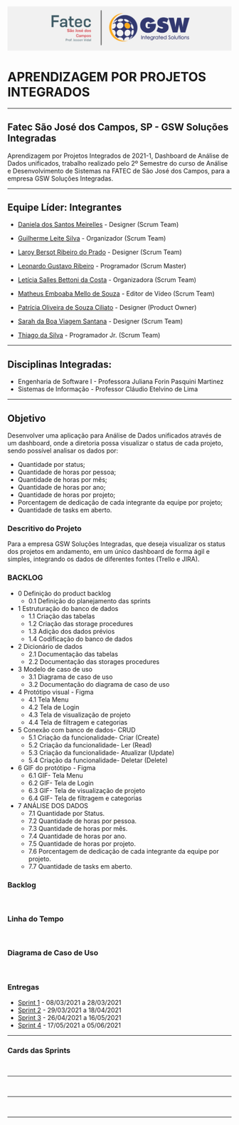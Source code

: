 ![FATEC_E_GSW_.jpeg](https://github.com/Leo0256/Equipe_Lider-Projeto_GSW/blob/main/Arquivos/Fotos%20e%20Documentos/FATEC%20E%20GSW%20.jpeg)

# APRENDIZAGEM POR PROJETOS INTEGRADOS 
----------------------------------------------------------------------------------------------------------------------------------------------------------
## Fatec São José dos Campos, SP - GSW Soluções Integradas 
Aprendizagem por Projetos Integrados de 2021-1, Dashboard de Análise de Dados unificados, trabalho realizado pelo 2º Semestre 
do curso de Análise e Desenvolvimento de Sistemas na FATEC de São José dos Campos, para a empresa GSW Soluções Integradas. 

----------------------------------------------------------------------------------------------------------------------------------------------------------
## Equipe Líder: Integrantes

- [Daniela dos Santos Meirelles](https://github.com/DanielaMeirelles) - Designer (Scrum Team)

- [Guilherme Leite Silva](https://github.com/Glsilva) - Organizador (Scrum Team)

- [Laroy Bersot Ribeiro do Prado](https://github.com/laroyprado) - Designer (Scrum Team)

- [Leonardo Gustavo Ribeiro](https://github.com/Leo0256) - Programador (Scrum Master)

- [Letícia Salles Bettoni da Costa](https://github.com/leticiasalles) - Organizadora (Scrum Team)

- [Matheus Emboaba Mello de Souza](https://github.com/MatheusEmboabaTeteu) - Editor de Vídeo (Scrum Team)

- [Patrícia Oliveira de Souza Ciliato](https://github.com/Ppistache) - Designer (Product Owner)

- [Sarah da Boa Viagem Santana](https://github.com/Sarah781) - Designer (Scrum Team)

- [Thiago da Silva](https://github.com/Thiago-Thome) - Programador Jr. (Scrum Team)


----------------------------------------------------------------------------------------------------------------------------------------------------------
## Disciplinas Integradas:
- Engenharia de Software I - Professora Juliana Forin Pasquini Martinez 
- Sistemas de Informação - Professor Cláudio Etelvino de Lima 


----------------------------------------------------------------------------------------------------------------------------------------------------------
## Objetivo
Desenvolver uma aplicação para Análise de Dados unificados através de um dashboard, onde a diretoria possa visualizar o status de cada projeto, sendo 
possível analisar os dados por: 
 - Quantidade por status;
 - Quantidade de horas por pessoa;
 - Quantidade de horas por mês;
 - Quantidade de horas por ano;
 - Quantidade de horas por projeto;
 - Porcentagem de dedicação de cada integrante da equipe por projeto;
 - Quantidade de tasks em aberto.

### Descritivo do Projeto

Para a empresa GSW Soluções Integradas, que deseja visualizar os status dos projetos em andamento, 
em um único dashboard de forma ágil e simples, integrando os dados de diferentes fontes (Trello e JIRA). 



### BACKLOG

- 0	Definição do product backlog
  - 0.1	Definição do planejamento das sprints
- 1	Estruturação do banco de dados 
  - 1.1	Criação das tabelas
  - 1.2	Criação das storage procedures
  - 1.3	Adição dos dados prévios
  - 1.4	Codificação do banco de dados 
- 2	Dicionário de dados
  - 2.1	Documentação das tabelas 
  - 2.2	Documentação das storages procedures 
- 3	Modelo de caso de uso 
  - 3.1	Diagrama de caso de uso 
  - 3.2	Documentação do diagrama de caso de uso 
- 4	Protótipo visual - Figma
  - 4.1	Tela Menu
  - 4.2	Tela de Login
  - 4.3	Tela de visualização de projeto
  - 4.4	Tela de filtragem e categorias
- 5	Conexão com banco de dados- CRUD 
  - 5.1	Criação da funcionalidade- Criar (Create)
  - 5.2	Criação da funcionalidade- Ler (Read)
  - 5.3	Criação da funcionalidade- Atualizar (Update)
  - 5.4	Criação da funcionalidade- Deletar (Delete)
- 6	GIF do protótipo - Figma
  - 6.1	GIF- Tela Menu
  - 6.2	GIF- Tela de Login
  - 6.3	GIF- Tela de visualização de projeto
  - 6.4	GIF- Tela de filtragem e categorias
- 7	ANÁLISE DOS DADOS
  - 7.1	Quantidade por Status.
  - 7.2	Quantidade de horas por pessoa.
  - 7.3	Quantidade de horas por mês.
  - 7.4	Quantidade de horas por ano.
  - 7.5	Quantidade de horas por projeto.
  - 7.6	Porcentagem de dedicação de cada integrante da equipe por projeto.
  - 7.7	Quantidade de tasks em aberto.



### Backlog
![]()

### Linha do Tempo
![]()


### Diagrama de Caso de Uso
![]()


### Entregas
- <a href='https://github.com/Leo0256/Equipe_Lider-Projeto_Integrador/tree/master/Sprint%200'>Sprint 1</a> - 08/03/2021 a 28/03/2021
- <a href=''>Sprint 2</a> - 29/03/2021 a 18/04/2021
- <a href=''>Sprint 3</a> - 26/04/2021 a 16/05/2021
- <a href=''>Sprint 4</a> - 17/05/2021 a 05/06/2021

 -----------------------------------------------------------------------------------------------------------------------------------------------------------

### Cards das Sprints

![]()

------------------------------------------------------------------------------------------------------------------------------------------------------------

![]()

------------------------------------------------------------------------------------------------------------------------------------------------------------

![]()

------------------------------------------------------------------------------------------------------------------------------------------------------------

![]()

